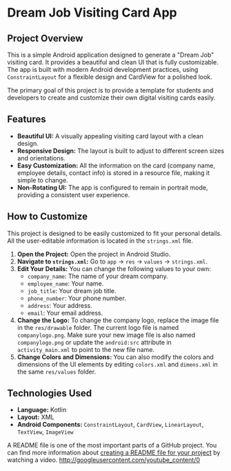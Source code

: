 # Dream Job Visiting Card App

## Project Overview

This is a simple Android application designed to generate a "Dream Job" visiting card. It provides a beautiful and clean UI that is fully customizable. The app is built with modern Android development practices, using `ConstraintLayout` for a flexible design and CardView for a polished look.

The primary goal of this project is to provide a template for students and developers to create and customize their own digital visiting cards easily.

## Features

- **Beautiful UI:** A visually appealing visiting card layout with a clean design.
- **Responsive Design:** The layout is built to adjust to different screen sizes and orientations.
- **Easy Customization:** All the information on the card (company name, employee details, contact info) is stored in a resource file, making it simple to change.
- **Non-Rotating UI:** The app is configured to remain in portrait mode, providing a consistent user experience.

## How to Customize

This project is designed to be easily customized to fit your personal details. All the user-editable information is located in the `strings.xml` file.

1.  **Open the Project:** Open the project in Android Studio.
2.  **Navigate to `strings.xml`:** Go to `app` -> `res` -> `values` -> `strings.xml`.
3.  **Edit Your Details:** You can change the following values to your own:
    - `company_name`: The name of your dream company.
    - `employee_name`: Your name.
    - `job_title`: Your dream job title.
    - `phone_number`: Your phone number.
    - `address`: Your address.
    - `email`: Your email address.
4.  **Change the Logo:** To change the company logo, replace the image file in the `res/drawable` folder. The current logo file is named `companylogo.png`. Make sure your new image file is also named `companylogo.png` or update the `android:src` attribute in `activity_main.xml` to point to the new file name.
5.  **Change Colors and Dimensions:** You can also modify the colors and dimensions of the UI elements by editing `colors.xml` and `dimens.xml` in the same `res/values` folder.

## Technologies Used

* **Language:** Kotlin
* **Layout:** XML
* **Android Components:** `ConstraintLayout`, `CardView`, `LinearLayout`, `TextView`, `ImageView`

A README file is one of the most important parts of a GitHub project. You can find more information about [creating a README file for your project](https://www.youtube.com/watch?v=7Tk15l23Ctg) by watching a video.
http://googleusercontent.com/youtube_content/0
